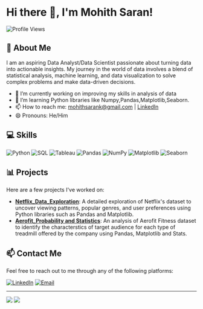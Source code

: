 # Hi there 👋, I'm Mohith Saran!

![Profile Views](https://komarev.com/ghpvc/?username=mohithsaran&color=green)

## 🌟 About Me
I am an aspiring Data Analyst/Data Scientist passionate about turning data into actionable insights. My journey in the world of data involves a blend of statistical analysis, machine learning, and data visualization to solve complex problems and make data-driven decisions.

- 🔭 I’m currently working on improving my skills in analysis of data
- 🌱 I’m learning Python libraries like Numpy,Pandas,Matplotlib,Seaborn.
- 📫 How to reach me: [mohithsarank@gmail.com](mailto:mohithsarank@gmail.com) | [LinkedIn](https://www.linkedin.com/in/mohithsaran/)
- 😄 Pronouns: He/Him

## 💻 Skills
![Python](https://img.shields.io/badge/Python-FFD43B?style=for-the-badge&logo=python&logoColor=blue)
![SQL](https://img.shields.io/badge/SQL-4479A1?style=for-the-badge&logo=sql&logoColor=white)
![Tableau](https://img.shields.io/badge/Tableau-E97627?style=for-the-badge&logo=tableau&logoColor=white)
![Pandas](https://img.shields.io/badge/Pandas-150458?style=for-the-badge&logo=pandas&logoColor=white)
![NumPy](https://img.shields.io/badge/NumPy-013243?style=for-the-badge&logo=numpy&logoColor=white)
![Matplotlib](https://img.shields.io/badge/Matplotlib-ffffff?style=for-the-badge&logo=matplotlib&logoColor=black)
![Seaborn](https://img.shields.io/badge/Seaborn-3776AB?style=for-the-badge&logo=python&logoColor=white)

## 📊 Projects
Here are a few projects I've worked on:

- **[Netflix_Data_Exploration](https://github.com/mohithsaran/Netflix_Business_Case)**: A detailed exploration of Netflix's dataset to uncover viewing patterns, popular genres, and user preferences using Python libraries such as Pandas and Matplotlib.
- **[Aerofit_Probability and Statistics](https://github.com/mohithsaran/AeroFit_Business_Case)**: An analysis of Aerofit Fitness dataset to identify the characterstics of target audience for each type of treadmill offered by the company using Pandas, Matplotlib and Stats.

## 📫 Contact Me
Feel free to reach out to me through any of the following platforms:

[![LinkedIn](https://img.shields.io/badge/LinkedIn-0A66C2?style=for-the-badge&logo=linkedin&logoColor=white)](https://www.linkedin.com/in/mohithsaran/)
[![Email](https://img.shields.io/badge/Email-D14836?style=for-the-badge&logo=gmail&logoColor=white)](mailto:mohithsarank@gmail.com)

---

![](https://github-readme-stats.vercel.app/api?username=mohithsaran&show_icons=true&theme=radical)
![](https://github-readme-stats.vercel.app/api/top-langs/?username=mohithsaran&layout=compact&theme=radical)
